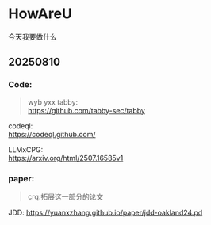 # HowAreU
今天我要做什么

## 20250810

### Code: 
> wyb
> yxx
tabby:  
https://github.com/tabby-sec/tabby  

codeql:  
https://codeql.github.com/  

LLMxCPG:  
https://arxiv.org/html/2507.16585v1  
### paper:
> crq:拓展这一部分的论文

JDD: https://yuanxzhang.github.io/paper/jdd-oakland24.pd  
 


